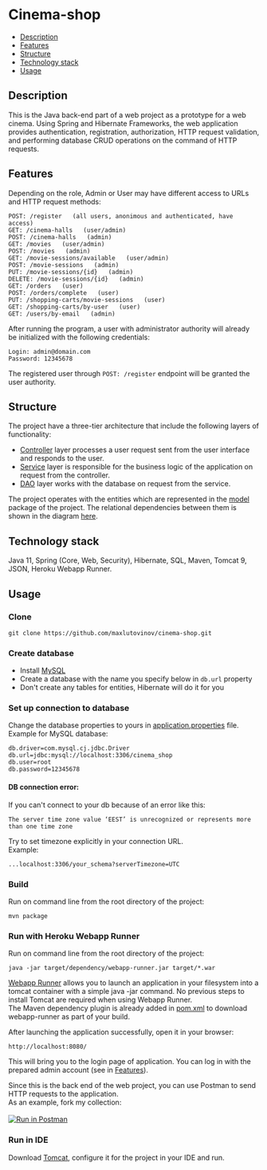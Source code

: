 # Cinema-shop

<!-- TOC -->

* [Description](#description)
* [Features](#features)
* [Structure](#structure)
* [Technology stack](#technology-stack)
* [Usage](#usage)

<!-- TOC -->

## Description

This is the Java back-end part of a web project as a prototype for a web cinema. Using Spring and Hibernate Frameworks,
the web application provides authentication, registration, authorization, HTTP request validation, and performing
database CRUD operations on the command of HTTP requests.

## Features

Depending on the role, Admin or User may have different access to URLs and HTTP request methods:

    POST: /register   (all users, anonimous and authenticated, have access)
    GET: /cinema-halls   (user/admin)
    POST: /cinema-halls   (admin)
    GET: /movies   (user/admin)
    POST: /movies   (admin)
    GET: /movie-sessions/available   (user/admin)
    POST: /movie-sessions   (admin)
    PUT: /movie-sessions/{id}   (admin)
    DELETE: /movie-sessions/{id}   (admin)
    GET: /orders   (user)
    POST: /orders/complete   (user)
    PUT: /shopping-carts/movie-sessions   (user)
    GET: /shopping-carts/by-user   (user)
    GET: /users/by-email   (admin)

After running the program, a user with administrator authority will already be initialized with the following
credentials:

    Login: admin@domain.com
    Password: 12345678

The registered user through `POST: /register` endpoint will be granted the user authority.

## Structure

The project have a three-tier architecture that include the following layers of functionality:

- [Controller](src/main/java/cinema/controller) layer processes a user request sent from the user interface and responds
  to the user.
- [Service](src/main/java/cinema/service) layer is responsible for the business logic of the application on request from
  the controller.
- [DAO](src/main/java/cinema/dao) layer works with the database on request from the service.

The project operates with the entities which are represented in the [model](src/main/java/cinema/model) package of the
project. The relational dependencies between them is shown in the diagram [here](cinema_uml.png).

## Technology stack

Java 11, Spring (Core, Web, Security), Hibernate, SQL, Maven, Tomcat 9, JSON, Heroku Webapp Runner.

## Usage

### Clone

    git clone https://github.com/maxlutovinov/cinema-shop.git

### Create database

* Install [MySQL](https://dev.mysql.com/downloads/workbench/)
* Create a database with the name you specify below in `db.url` property
* Don't create any tables for entities, Hibernate will do it for you

### Set up connection to database

Change the database properties to yours in [application.properties](src/main/resources/application.properties) file.<br>
Example for MySQL database:

    db.driver=com.mysql.cj.jdbc.Driver
    db.url=jdbc:mysql://localhost:3306/cinema_shop
    db.user=root
    db.password=12345678

#### DB connection error:

If you can't connect to your db because of an error like this:

    The server time zone value ‘EEST’ is unrecognized or represents more than one time zone

Try to set timezone explicitly in your connection URL. <br>Example:

    ...localhost:3306/your_schema?serverTimezone=UTC

### Build

Run on command line from the root directory of the project:

    mvn package

### Run with Heroku Webapp Runner

Run on command line from the root directory of the project:

    java -jar target/dependency/webapp-runner.jar target/*.war

[Webapp Runner](https://github.com/heroku/devcenter-webapp-runner) allows you to launch an application in your
filesystem into a tomcat container with a simple java -jar command. No previous steps to install Tomcat are required
when using Webapp Runner.<br>
The Maven dependency plugin is already added in [pom.xml](pom.xml) to download webapp-runner as part of your build.

After launching the application successfully, open it in your browser:

    http://localhost:8080/

This will bring you to the login page of application. You can log in with the prepared admin account (see
in [Features](#features)).<br>

Since this is the back end of the web project, you can use Postman to send HTTP requests to the application.<br>
As an example, fork my collection:<br><br>
[![Run in Postman](https://run.pstmn.io/button.svg)](https://god.gw.postman.com/run-collection/22141349-1bdb1050-acab-40cf-9e6e-5137bd20b660?action=collection%2Ffork&collection-url=entityId%3D22141349-1bdb1050-acab-40cf-9e6e-5137bd20b660%26entityType%3Dcollection%26workspaceId%3Da134d96c-8c98-4857-a916-55b532b3c9b7)

### Run in IDE

Download [Tomcat](https://tomcat.apache.org/download-90.cgi), configure it for the project in your IDE and run.
